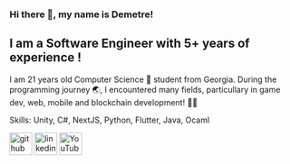 ### Hi there 👋, my name is Demetre!
## I am a **Software Engineer with 5+ years of experience** !

I am 21 years old  Computer Science 🥼 student from Georgia. During the programming journey 🌏, I encountered many fields, particullary in game dev, web, mobile and blockchain development! 👨‍💻

Skills: Unity, C#, NextJS, Python, Flutter, Java, Ocaml


[<img src='https://cdn.jsdelivr.net/npm/simple-icons@3.0.1/icons/github.svg' alt='github' height='40'>](https://github.com/DemetreShonia)  [<img src='https://cdn.jsdelivr.net/npm/simple-icons@3.0.1/icons/linkedin.svg' alt='linkedin' height='40'>](https://www.linkedin.com/in/https://www.linkedin.com/in/demetre-shonia-958663228//)  [<img src='https://cdn.jsdelivr.net/npm/simple-icons@3.0.1/icons/youtube.svg' alt='YouTube' height='40'>](https://www.youtube.com/channel/https://www.youtube.com/c/shonia)  

